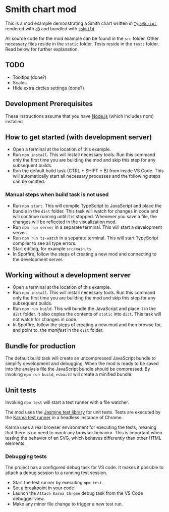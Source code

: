 # Smith chart mod

This is a mod example demonstrating a Smith chart written in [`TypeScript`](https://www.typescriptlang.org/), rendered with [`d3`](https://d3js.org/) and bundled with [`esbuild`](https://esbuild.github.io/).

All source code for the mod example can be found in the `src` folder. Other necessary files reside in the `static` folder. Tests reside in the `tests` folder. Read below for further explanation.

## TODO

- Tooltips (done?)
- Scales
- Hide extra circles settings (done?)

## Development Prerequisites

These instructions assume that you have [Node.js](https://nodejs.org/en/) (which includes npm) installed.

## How to get started (with development server)

- Open a terminal at the location of this example.
- Run `npm install`. This will install necessary tools. Run this command only the first time you are building the mod and skip this step for any subsequent builds.
- Run the default build task (CTRL + SHIFT + B) from inside VS Code. This will automatically start all necessary processes and the following steps can be omitted.

### Manual steps when build task is not used

- Run `npm start`. This will compile TypeScript to JavaScript and place the bundle in the `dist` folder. This task will watch for changes in code and will continue running until it is stopped. Whenever you save a file, the changes will be reflected in the visualization mod.
- Run `npm run server` in a separate terminal. This will start a development server.
- Run `npm run ts-watch` in a separate terminal. This will start TypeScript compiler to see all type errors.
- Start editing, for example `src/main.ts`.
- In Spotfire, follow the steps of creating a new mod and connecting to the development server.

## Working without a development server

- Open a terminal at the location of this example.
- Run `npm install`. This will install necessary tools. Run this command only the first time you are building the mod and skip this step for any subsequent builds.
- Run `npm run build`. This will bundle the JavaScript and place it in the `dist` folder. It also copies the contents of `static` into `dist`. This task will not watch for changes in code.
- In Spotfire, follow the steps of creating a new mod and then browse for, and point to, the _manifest_ in the `dist` folder.

## Bundle for production

The default build task will create an uncompressed JavaScript bundle to simplify development and debugging. When the mod is ready to be saved into the analysis file the JavaScript bundle should be compressed. By invoking `npm run build`, `esbuild` will create a minified bundle.

## Unit tests

Invoking `npm test` will start a test runner with a file watcher.

The mod uses the [Jasmine test library](https://jasmine.github.io/) for unit tests. Tests are executed by the [Karma test runner](https://www.npmjs.com/package/karma) in a headless instance of Chrome.

Karma uses a real browser environment for executing the tests, meaning that there is no need to mock any browser behavior. This is important when testing the behavior of an SVG, which behaves differently than other HTML elements.

### Debugging tests

The project has a configured debug task for VS code. It makes it possible to attach a debug session to a running test session.

- Start the test runner by executing `npm test`.
- Set a breakpoint in your code
- Launch the `Attach Karma Chrome` debug task from the VS Code debugger view.
- Make any minor file change to trigger a new test run.
